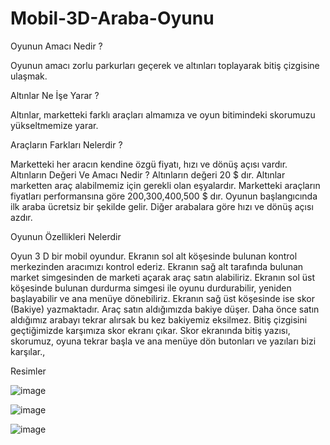 # Mobil-3D-Araba-Oyunu

Oyunun Amacı Nedir ?

Oyunun amacı zorlu parkurları geçerek ve altınları toplayarak bitiş çizgisine ulaşmak.

Altınlar Ne İşe Yarar ?

Altınlar, marketteki farklı araçları almamıza ve oyun bitimindeki skorumuzu yükseltmemize yarar.

Araçların Farkları Nelerdir ? 

Marketteki her aracın kendine özgü fiyatı, hızı ve dönüş açısı vardır.
Altınların Değeri Ve Amacı Nedir ? 
Altınların değeri 20 $ dır. Altınlar marketten araç alabilmemiz için gerekli olan eşyalardır. Marketteki araçların fiyatları performansına göre 200,300,400,500 $ dır. Oyunun başlangıcında ilk araba ücretsiz bir şekilde gelir. Diğer arabalara göre hızı ve dönüş açısı azdır.

Oyunun Özellikleri Nelerdir 

Oyun 3 D bir mobil oyundur. Ekranın sol alt köşesinde bulunan kontrol merkezinden aracımızı kontrol ederiz. Ekranın sağ alt tarafında bulunan market simgesinden de marketi açarak araç satın alabiliriz. Ekranın sol üst köşesinde bulunan durdurma simgesi ile oyunu durdurabilir, yeniden başlayabilir ve ana menüye dönebiliriz. Ekranın sağ üst köşesinde ise skor (Bakiye) yazmaktadır. Araç satın aldığımızda bakiye düşer. Daha önce satın aldığımız arabayı tekrar alırsak bu kez bakiyemiz eksilmez. Bitiş çizgisini geçtiğimizde karşımıza skor ekranı çıkar. Skor ekranında bitiş yazısı, skorumuz, oyuna tekrar başla ve ana menüye dön butonları ve yazıları bizi karşılar.,


Resimler

![image](https://github.com/Durgun17/Mobil-3D-Araba-Oyunu/assets/120736801/04b8d75d-83df-41b3-9578-7c37b14dccb5)


![image](https://github.com/Durgun17/Mobil-3D-Araba-Oyunu/assets/120736801/d6ca6c01-3f83-45dd-bc0a-09a14b3ae163)



![image](https://github.com/Durgun17/Mobil-3D-Araba-Oyunu/assets/120736801/40c05c3c-1eff-43ca-8a6a-249759264f23)



